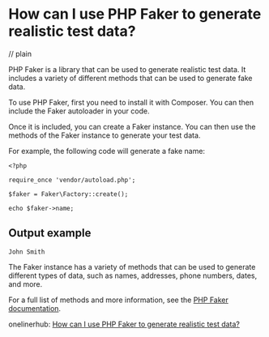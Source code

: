 # How can I use PHP Faker to generate realistic test data?
// plain

PHP Faker is a library that can be used to generate realistic test data. It includes a variety of different methods that can be used to generate fake data.

To use PHP Faker, first you need to install it with Composer. You can then include the Faker autoloader in your code.

Once it is included, you can create a Faker instance. You can then use the methods of the Faker instance to generate your test data.

For example, the following code will generate a fake name:
```
<?php

require_once 'vendor/autoload.php';

$faker = Faker\Factory::create();

echo $faker->name;
```

## Output example

```
John Smith
```

The Faker instance has a variety of methods that can be used to generate different types of data, such as names, addresses, phone numbers, dates, and more.

For a full list of methods and more information, see the [PHP Faker documentation](https://github.com/fzaninotto/Faker).

onelinerhub: [How can I use PHP Faker to generate realistic test data?](https://onelinerhub.com/php-faker/how-can-i-use-php-faker-to-generate-realistic-test-data)
